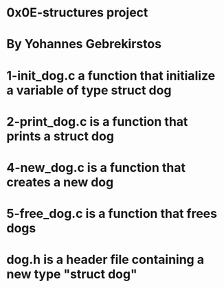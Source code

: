 # 0x0E-structures project
# By Yohannes Gebrekirstos

# 1-init_dog.c a function that initialize a variable of type struct dog

# 2-print_dog.c is a function that prints a struct dog

# 4-new_dog.c is a function that creates a new dog

# 5-free_dog.c is a function that frees dogs

# dog.h is a header file containing a new type "struct dog"
